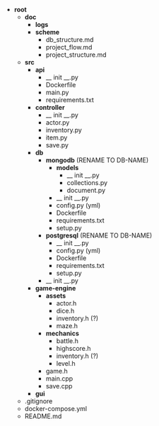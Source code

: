 - **root**
    - **doc**
        - **logs**
        - **scheme**
            - db_structure.md
            - project_flow.md
            - project_structure.md
    - **src**
        - **api**
            - __ init __.py
            - Dockerfile
            - main.py
            - requirements.txt
        - **controller**
            - __ init __.py
            - actor.py
            - inventory.py
            - item.py
            - save.py
        - **db**
            - **mongodb** (RENAME TO DB-NAME)
                - **models**
                    - __ init __.py
                    - collections.py
                    - document.py
                - __ init __.py
                - config.py  (yml)
                - Dockerfile
                - requirements.txt
                - setup.py
            - **postgresql** (RENAME TO DB-NAME)
                - __ init __.py
                - config.py  (yml)
                - Dockerfile
                - requirements.txt
                - setup.py
            - __ init __.py
        - **game-engine**
            - **assets**
                - actor.h
                - dice.h
                - inventory.h (?)
                - maze.h
            - **mechanics**
                - battle.h
                - highscore.h
                - inventory.h (?)
                - level.h
            - game.h
            - main.cpp
            - save.cpp
        - **gui**
    - .gitignore
    - docker-compose.yml
    - README.md